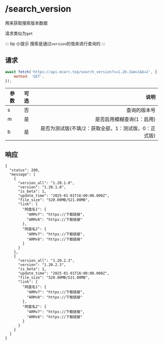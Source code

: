 # /search_version

用来获取搜索版本数据

请求类似为`get`

::: tip 小提示
搜索是通过`version`的值来进行查询的
:::

## 请求

```javascript
await fetch('https://api.mcarc.top/search_version?s=1.20.1&m=1&b=2', {
    method: 'GET',
});
```

| 参数 | 可选 |                            说明 |
|----|:--:|------------------------------:|
| s  | 否  |                        查询的版本号 |
| m  | 是  |                是否启用模糊查询(1：启用) |
| b  | 是  | 是否为测试版(不填/2：获取全部，1：测试版，0：正式版) |

## 响应

```json5
{
  "status": 200,
  "message": [
    {
      "version_all": "1.20.1.0",
      "version": "1.20.1.0",
      "is_beta": 1,
      "update_time": "2025-01-01T16:00:00.000Z",
      "file_size": "520.00MB/521.00MB",
      "link": {
        "网盘名1": {
          "ARMv7": "https://下载链接",
          "ARMv8": "https://下载链接"
        },
        "网盘名2": {
          "ARMv7": "https://下载链接",
          "ARMv8": "https://下载链接"
        }
      }
    },
    {
      "version_all": "1.20.2.3",
      "version": "1.20.2.3",
      "is_beta": 1,
      "update_time": "2025-01-01T16:00:00.000Z",
      "file_size": "520.00MB/521.00MB",
      "link": {
        "网盘名1": {
          "ARMv7": "https://下载链接",
          "ARMv8": "https://下载链接"
        },
        "网盘名2": {
          "ARMv7": "https://下载链接",
          "ARMv8": "https://下载链接"
        }
      }
    }
  ]
}
```
